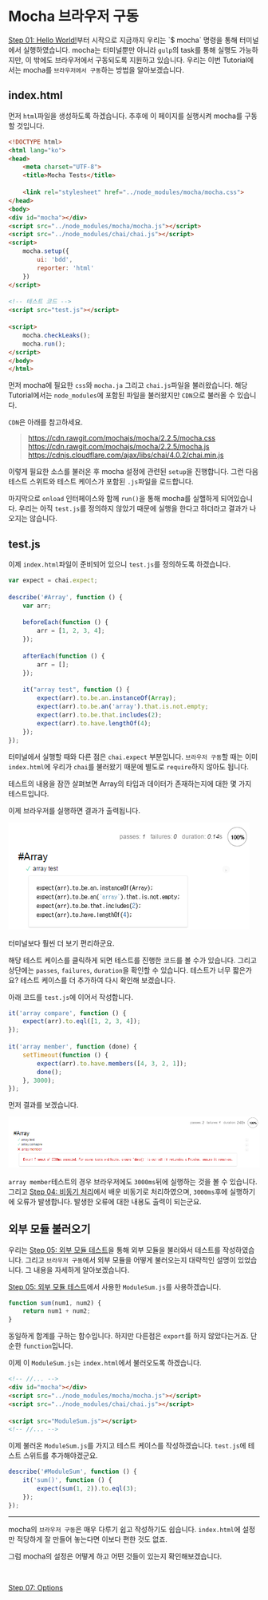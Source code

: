 # Mocha 브라우저 구동

[Step 01: Hello World!](https://github.com/kdydesign/Mocha-Tutorial/tree/master/step01-Hello%20World!)부터 시작으로 지금까지 우리는 `$ mocha` 명령을 통해 터미널에서 실행하였습니다.
mocha는 터미널뿐만 아니라 `gulp`의 task를 통해 실행도 가능하지만, 이 밖에도 브라우저에서 구동되도록 지원하고 있습니다.
우리는 이번 Tutorial에서는 mocha를 `브라우저에서 구동`하는 방법을 알아보겠습니다.


## index.html

먼저 `html`파일을 생성하도록 하겠습니다. 추후에 이 페이지를 실행시켜 mocha를 구동할 것입니다.

```html
<!DOCTYPE html>
<html lang="ko">
<head>
    <meta charset="UTF-8">
    <title>Mocha Tests</title>

    <link rel="stylesheet" href="../node_modules/mocha/mocha.css">
</head>
<body>
<div id="mocha"></div>
<script src="../node_modules/mocha/mocha.js"></script>
<script src="../node_modules/chai/chai.js"></script>
<script>
    mocha.setup({
        ui: 'bdd',
        reporter: 'html'
    })
</script>

<!-- 테스트 코드 -->
<script src="test.js"></script>

<script>
    mocha.checkLeaks();
    mocha.run();
</script>
</body>
</html>
```

먼저 mocha에 필요한 `css`와 `mocha.ja` 그리고 `chai.js`파일을 불러왔습니다. 해당 Tutorial에서는 `node_modules`에 포함된 파일을 불러왔지만 `CDN`으로 불러올 수 있습니다.

`CDN`은 아래를 참고하세요.

> https://cdn.rawgit.com/mochajs/mocha/2.2.5/mocha.css
> https://cdn.rawgit.com/mochajs/mocha/2.2.5/mocha.js
> https://cdnjs.cloudflare.com/ajax/libs/chai/4.0.2/chai.min.js

이렇게 필요한 소스를 불러온 후 mocha 설정에 관련된 `setup`을 진행합니다. 그런 다음 테스트 스위트와 테스트 케이스가 포함된 `.js`파일을 로드합니다.

마지막으로 `onload` 인터페이스와 함께 `run()`을 통해 mocha를 실핼하게 되어있습니다. 우리는 아직 `test.js`를 정의하지 않았기 때문에 실행을 한다고 하더라고 결과가 나오지는 않습니다.


## test.js

이제 `index.html`파일이 준비되어 있으니 `test.js`를 정의하도록 하겠습니다.

```javascript
var expect = chai.expect;

describe('#Array', function () {
    var arr;

    beforeEach(function () {
        arr = [1, 2, 3, 4];
    });

    afterEach(function () {
        arr = [];
    });

    it("array test", function () {
        expect(arr).to.be.an.instanceOf(Array);
        expect(arr).to.be.an('array').that.is.not.empty;
        expect(arr).to.be.that.includes(2);
        expect(arr).to.have.lengthOf(4);
    });
});
```

터미널에서 실행할 때와 다른 점은 `chai.expect` 부분입니다. `브라우저 구동`할 때는 이미 `index.html`에 우리가 `chai`를 불러왔기 때문에 별도로 `require`하지 않아도 됩니다.

테스트의 내용을 잠깐 살펴보면 Array의 타입과 데이터가 존재하는지에 대한 몇 가지 테스트입니다.

이제 브라우저를 실행하면 결과가 출력됩니다.

![result01](./result_thumbnail_01.png)

터미널보다 훨씬 더 보기 편리하군요.

해당 테스트 케이스를 클릭하게 되면 테스트를 진행한 코드를 볼 수가 있습니다. 그리고 상단에는 `passes`, `failures`, `duration`을 확인할 수 있습니다.
테스트가 너무 짧은가요? 테스트 케이스를 더 추가하여 다시 확인해 보겠습니다.

아래 코드를 `test.js`에 이어서 작성합니다.

```javascript
it('array compare', function () {
    expect(arr).to.eql([1, 2, 3, 4]);
});

it('array member', function (done) {
    setTimeout(function () {
        expect(arr).to.have.members([4, 3, 2, 1]);
        done();
    }, 3000);
});
```

먼저 결과를 보겠습니다.

![result02](./result_thumbnail_02.png)

`array member`테스트의 경우 브라우저에도 `3000ms`뒤에 실행하는 것을 볼 수 있습니다. 그리고 [Step 04: 비동기 처리](https://github.com/kdydesign/Mocha-Tutorial/tree/master/step04-Asynchronous)에서 배운 비동기로 처리하였으며, `3000ms`후에 실행하기에 오류가 발생합니다.
발생한 오류에 대한 내용도 출력이 되는군요.


## 외부 모듈 불러오기

우리는 [Step 05: 외부 모듈 테스트](https://github.com/kdydesign/Mocha-Tutorial/tree/master/step05-Import%20Modules)을 통해 외부 모듈을 불러와서 테스트를 작성하였습니다. 
그리고 `브라우저 구동`에서 외부 모듈을 어떻게 불러오는지 대략적인 설명이 있었습니다. 그 내용을 자세하게 알아보겠습니다.

[Step 05: 외부 모듈 테스트](https://github.com/kdydesign/Mocha-Tutorial/tree/master/step05-Import%20Modules)에서 사용한 `ModuleSum.js`를 사용하겠습니다.

```javascript
function sum(num1, num2) {
    return num1 + num2;
}
```

동일하게 합계를 구하는 함수입니다. 하지만 다른점은 `export`를 하지 않았다는거죠. 단순한 `function`입니다.

이제 이 `ModuleSum.js`는 `index.html`에서 불러오도록 하겠습니다.

```html
<!-- //... -->
<div id="mocha"></div>
<script src="../node_modules/mocha/mocha.js"></script>
<script src="../node_modules/chai/chai.js"></script>

<script src="ModuleSum.js"></script>
<!-- //... -->
```

이제 불러온 `ModuleSum.js`를 가지고 테스트 케이스를 작성하겠습니다. `test.js`에 테스트 스위트를 추가해야겠군요.

```javascript
describe('#ModuleSum', function () {
    it('sum()', function () {
        expect(sum(1, 2)).to.eql(3);
    });
});
```

- - -

mocha의 `브라우저 구동`은 매우 다루기 쉽고 작성하기도 쉽습니다. `index.html`에 설정만 적당하게 잘 만들어 놓는다면 이보다 편한 것도 없죠.

그럼 mocha의 설정은 어떻게 하고 어떤 것들이 있는지 확인해보겠습니다.


<br/>

[Step 07: Options](https://github.com/kdydesign/Mocha-Tutorial/tree/master/step02-chai)